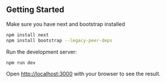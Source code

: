 ## Getting Started

Make sure you have next and bootstrap installed

```bash
npm install next
npm install bootstrap --legacy-peer-deps

```

Run the development server:

```bash
npm run dev
```

Open [http://localhost:3000](http://localhost:3000) with your browser to see the result.
